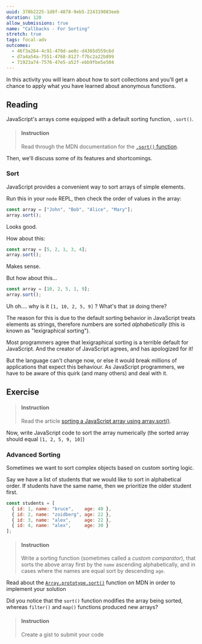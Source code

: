 ```yaml
---
uuid: 370b2225-1d8f-4878-9eb5-224319083eeb
duration: 120
allow_submissions: true
name: "Callbacks - For Sorting"
stretch: true
tags: focal-adv
outcomes:
  - 46f3a264-4c91-470d-ae0c-d4365d559c6d
  - d7a4a54a-7551-4768-8127-f7bc2a22b899
  - 71923a74-7576-47e5-a52f-ebb9fbe5e504
---
```


In this activity you will learn about how to sort collections and you'll get a chance to apply what you have learned about anonymous functions.

## Reading

JavaScript's arrays come equipped with a default sorting function, `.sort()`. 

> #### Instruction
> 
> Read through the MDN documentation for the [`.sort()` function](https://developer.mozilla.org/en-US/docs/Web/JavaScript/Reference/Global_Objects/Array/sort).

Then, we'll discuss some of its features and shortcomings.


### Sort

JavaScript provides a convenient way to sort arrays of simple elements.

Run this in your `node` REPL, then check the order of values in the array:

```javascript
const array = ["John", "Bob", "Alice", "Mary"];
array.sort();
```

Looks good.

How about this:

```javascript
const array = [5, 2, 1, 3, 4];
array.sort();
```

Makes sense.

But how about this...

```javascript
const array = [10, 2, 5, 1, 9];
array.sort();
```

Uh oh.... why is it `[1, 10, 2, 5, 9]` ? What's that `10` doing there?

The reason for this is due to the default sorting behavior in JavaScript treats elements as strings, therefore numbers are sorted _alphabetically_ (this is known as "lexigraphical sorting").

Most programmers agree that lexigraphical sorting is a terrible default for JavaScript. And the creator of JavaScript agrees, and has apologized for it! 

But the language can't change now, or else it would break millions of applications that expect this behaviour. As JavaScript programmers, we have to be aware of this quirk (and many others) and deal with it.

## Exercise


> #### Instruction
> 
> Read the article [sorting a JavaScript array using array.sort()](http://www.javascriptkit.com/javatutors/arraysort.shtml).

Now, write JavaScript code to sort the array numerically (the sorted array should equal `[1, 2, 5, 9, 10]`)

### Advanced Sorting

Sometimes we want to sort complex objects based on custom sorting logic.

Say we have a list of students that we would like to sort in alphabetical order. If students have the same name, then we prioritize the older student first.

```javascript
const students = [
  { id: 1, name: "bruce",    age: 40 },
  { id: 2, name: "zoidberg", age: 22 },
  { id: 3, name: "alex",     age: 22 },
  { id: 4, name: "alex",     age: 30 }
];
```

> #### Instruction
> Write a sorting function (sometimes called a _custom comparator_), that sorts the above array first by the `name` ascending alphabetically, and in cases where the names are equal sort by descending `age`.

Read about the [`Array.prototype.sort()`](https://developer.mozilla.org/en-US/docs/Web/JavaScript/Reference/Global_Objects/Array/sort) function on MDN in order to implement your solution

Did you notice that the `sort()` function modifies the array being sorted, whereas `filter()` and `map()` functions produced new arrays?

> #### Instruction
> Create a gist to submit your code
